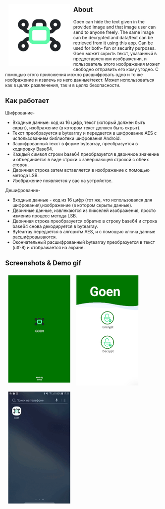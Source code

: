
<img src="app/src/main/ic_launcher-playstore.png" align="left"
width="200" hspace="10" vspace="10">


## About

Goen can hide the text given in the provided image and that image user can send to anyone freely.
The same image can be decrypted and data/text can be retrieved from it using this app.
Can be used for both- fun or security purposes.<br>
Goen может скрыть текст, указанный в предоставленном изображении, и пользователь этого изображения может свободно отправить его кому угодно. С помощью этого приложения можно расшифровать одно и то же изображение и извлечь из него данные/текст. Может использоваться как в целях развлечения, так и в целях безопасности.


## Как работает

Шифрование-
- Входные данные: код из 16 цифр, текст (который должен быть скрыт), изображение (в котором текст должен быть скрыт).
- Текст преобразуется в bytearray и передается в шифрование AES с использованием библиотеки шифрования Android.
- Зашифрованный текст в форме bytearray, преобразуется в кодировку Base64.
- Каждый символ строки base64 преобразуется в двоичное значение и объединяется в виде строки с завершающей строкой с обеих сторон.
- Двоичная строка затем вставляется в изображение с помощью метода LSB.
- Изображение появляется у вас на устройстве.

Дешифрование-
- Входные данные - код из 16 цифр (тот же, что использовался для шифрования),изображение (в котором скрыты данные).
- Двоичные данные, извлекаются из пикселей изображения, просто изменив процесс метода LSB.
- Двоичная строка преобразуется обратно в строку base64 и строка base64 снова декодируется в bytearray.
- Bytearray передается в алгоритм AES, и с помощью ключа данные расшифровываются.
- Окончательный расшифрованный bytearray преобразуется в текст (utf-8) и отображается на экране.

## Screenshots & Demo gif

[<img src="/screenshots/screens1.png" align="left"
width="200"
hspace="10" vspace="10">](/screenshots/screens1.png)
[<img src="/screenshots/screens2.png" align="left"
width="200"
hspace="10" vspace="10">](/screenshots/screens2.png)

[<img src="/screenshots/preview.gif" align="center"
width="200"
hspace="10" vspace="10">](/screenshots/preview.gif)



